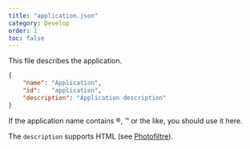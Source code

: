 ```yaml
---
title: "application.json"
category: Develop
order: 1
toc: false
---
```


This file describes the application.

```json
{
	"name":	"Application",
	"id":	"application",
	"description": "Application description"
}
```

If the application name contains ®, ™ or the like, you should use it here.

The `description` supports HTML (see [Photofiltre](https://github.com/PhoenicisOrg/scripts/blob/master/Applications/Graphics/Photofiltre/application.json)).
